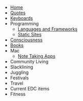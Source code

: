 * [Home](/)
* [Quotes](quotes.md)
* [Keyboards](keyboards.md)
* Programming
    * [Languages and Frameworks](programming/programming.md)
    * [Static Sites](programming/static-sites.md)
* [Consciousness](consciousness.md)
* [Books](books.md)
* Mac
    * [Note Taking Apps](mac/note-taking-apps.md)
* Community Living
* Slacklining
* Juggling
* Festivals
* Travel
* Current EDC items
* Fitness
